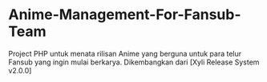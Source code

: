 # Anime-Management-For-Fansub-Team
Project PHP untuk menata rilisan Anime yang berguna untuk para telur Fansub yang ingin mulai berkarya. Dikembangkan dari [Xyli Release System v2.0.0]
